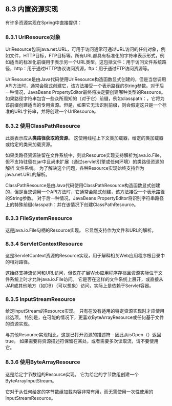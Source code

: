 ## 8.3  内置资源实现

有许多资源实现在Spring中直接提供：

### 8.3.1 UrlResource对象

UrlResource包装java.net.URL，可用于访问通常可通过URL访问的任何对象，例如文件，HTTP目标，FTP目标等。所有URL都具有标准化的字符串表示形式，例如适当的标准化前缀用于表示另一个URL类型。这包括文件：用于访问文件系统路径，http：用于通过HTTP协议访问资源，ftp：用于通过FTP访问资源等。

UrlResource是由Java代码使用UrlResource构造函数显式创建的，但是当您调用API方法时，通常会隐式创建它，该方法接受一个表示路径的String参数。对于后一种情况，JavaBeans PropertyEditor最终将决定要创建哪种类型的Resource。如果路径字符串包含一些众所周知的（对于它）前缀，例如classpath：，它将为该前缀创建适当的专用资源。但是，如果它无法识别前缀，则会假定这只是一个标准的URL字符串，并将创建一个UrlResource。

### 8.3.2 使用ClassPathResource

此类表示应从**类路径获取的资源**。 这使用线程上下文类加载器，给定的类加载器或给定的类来加载资源。

如果类路径资源驻留在文件系统中，则此Resource实现支持解析为java.io.File，但不支持驻留在jar中且尚未扩展（通过servlet引擎或任何环境）的类路径资源的解析 文件系统。 为了解决这个问题，各种Resource实现始终支持作为java.net.URL的解析。

ClassPathResource是由Java代码使用ClassPathResource构造函数显式创建的，但是当您调用一个API方法时，它通常会隐式创建，该方法接受一个表示路径的String参数。 对于后一种情况，JavaBeans PropertyEditor将识别字符串路径上的特殊前缀classpath：并在该情况下创建ClassPathResource。

### 8.3.3 FileSystemResource

这是java.io.File句柄的Resource实现。 它显然支持作为文件和URL的解析。

### 8.3.4 ServletContextResource

这是ServletContext资源的Resource实现，用于解释相关Web应用程序根目录中的相对路径。

这始终支持流访问和URL访问，但仅在扩展Web应用程序存档且资源实际位于文件系统上时才允许java.io.File访问。 它是否在这样的文件系统上展开，或直接从JAR或其他地方（如DB）（可以想象）访问，实际上是依赖于Servlet容器。

### 8.3.5 InputStreamResource

给定InputStream的Resource实现。 只有在没有适用的特定资源实现时才应使用此选项。 特别是，在可能的情况下，更喜欢ByteArrayResource或任何基于文件的资源实现。

与其他Resource实现相比，这是已打开资源的描述符 - 因此从isOpen（）返回true。 如果需要将资源描述符保留在某处，或者需要多次读取流，请不要使用它。

### 8.3.6 使用ByteArrayResource

这是给定字节数组的Resource实现。 它为给定的字节数组创建一个ByteArrayInputStream。

它对于从任何给定的字节数组加载内容非常有用，而无需使用一次性使用的InputStreamResource。



